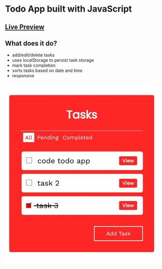 # Todo App built with JavaScript

## [Live Preview](https://todoapp4896.vercel.app)
## What does it do?

- add/edit/delete tasks
- uses localStorage to persist task storage
- mark task completion
- sorts tasks based on date and time
- responsive

![preview img](./preview.jpg)
